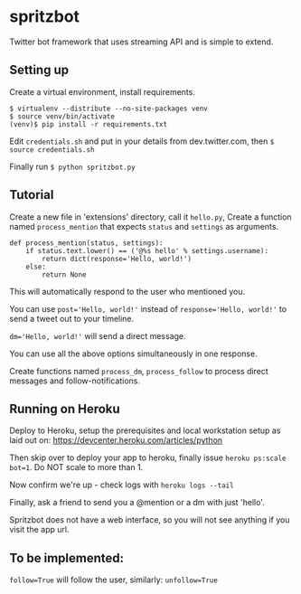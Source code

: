spritzbot
=========

Twitter bot framework that uses streaming API and is simple to extend.

## Setting up

Create a virtual environment, install requirements.

```
$ virtualenv --distribute --no-site-packages venv
$ source venv/bin/activate
(venv)$ pip install -r requirements.txt
```

Edit ``credentials.sh`` and put in your details from dev.twitter.com, then
``$ source credentials.sh``

Finally run ``$ python spritzbot.py``


## Tutorial

Create a new file in 'extensions' directory, call it ``hello.py``,
Create a function named ``process_mention`` that expects ``status`` and
``settings`` as arguments.

```
def process_mention(status, settings):
    if status.text.lower() == ('@%s hello' % settings.username):
        return dict(response='Hello, world!')
    else:
        return None
```

This will automatically respond to the user who mentioned you.

You can use ``post='Hello, world!'`` instead of
``response='Hello, world!'`` to send a tweet out to your timeline.

``dm='Hello, world!'`` will send a direct message.

You can use all the above options simultaneously in one response.

Create functions named ``process_dm``, ``process_follow`` to process
direct messages and follow-notifications.

## Running on Heroku

Deploy to Heroku, setup the prerequisites and local workstation setup
as laid out on: https://devcenter.heroku.com/articles/python

Then skip over to deploy your app to heroku, finally issue
``heroku ps:scale bot=1``. Do NOT scale to more than 1.

Now confirm we're up - check logs with ``heroku logs --tail``

Finally, ask a friend to send you a @mention or a dm with just 'hello'.

Spritzbot does not have a web interface, so you will not see anything
if you visit the app url.

## To be implemented:

``follow=True`` will follow the user, similarly: ``unfollow=True``
